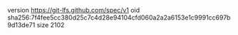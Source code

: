 version https://git-lfs.github.com/spec/v1
oid sha256:7f4fee5cc380d25c7c4d28e94104cfd060a2a2a6153e1c9991cc697b9d13de71
size 2102
